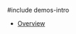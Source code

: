 #include demos-intro

- [Overview](https://js.devexpress.com/Demos/WidgetsGallery/Demo/Box/Overview/)